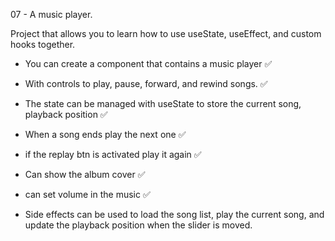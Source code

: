 07 - A music player. 

Project that allows you to learn how to use useState, useEffect, and custom hooks together. 

- You can create a component that contains a music player ✅

- With controls to play, pause, forward, and rewind songs. ✅ 

- The state can be managed with useState to store the current song, playback position ✅

- When a song ends play the next one ✅

- if the replay btn is activated play it again ✅

- Can show the album cover ✅

- can set volume in the music ✅

- Side effects can be used to load the song list, play the current song, and update the playback position when the slider is moved.

